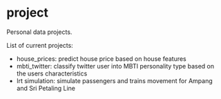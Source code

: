# project
Personal data projects. 

List of current projects:
* house_prices: predict house price based on house features
* mbti_twitter: classify twitter user into MBTI personality type based on the users characteristics
* lrt simulation: simulate passengers and trains movement for Ampang and Sri Petaling Line
  
